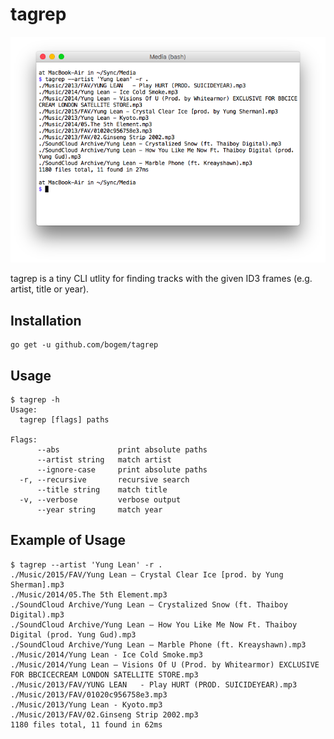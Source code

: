 # tagrep

![Screenshot](./screenshot.png)

tagrep is a tiny CLI utlity for finding tracks with the given ID3 frames
(e.g. artist, title or year).

## Installation

    go get -u github.com/bogem/tagrep

## Usage

```
$ tagrep -h
Usage:
  tagrep [flags] paths

Flags:
      --abs             print absolute paths
      --artist string   match artist
      --ignore-case     print absolute paths
  -r, --recursive       recursive search
      --title string    match title
  -v, --verbose         verbose output
      --year string     match year
```

## Example of Usage

```
$ tagrep --artist 'Yung Lean' -r .
./Music/2015/FAV/Yung Lean — Crystal Clear Ice [prod. by Yung Sherman].mp3
./Music/2014/05.The 5th Element.mp3
./SoundCloud Archive/Yung Lean — Crystalized Snow (ft. Thaiboy Digital).mp3
./SoundCloud Archive/Yung Lean — How You Like Me Now Ft. Thaiboy Digital (prod. Yung Gud).mp3
./SoundCloud Archive/Yung Lean — Marble Phone (ft. Kreayshawn).mp3
./Music/2014/Yung Lean - Ice Cold Smoke.mp3
./Music/2014/Yung Lean — Visions Of U (Prod. by Whitearmor) EXCLUSIVE FOR BBCICECREAM LONDON SATELLITE STORE.mp3
./Music/2013/FAV/YUNG LEAN   - Play HURT (PROD. SUICIDEYEAR).mp3
./Music/2013/FAV/01020c956758e3.mp3
./Music/2013/Yung Lean - Kyoto.mp3
./Music/2013/FAV/02.Ginseng Strip 2002.mp3
1180 files total, 11 found in 62ms
```
